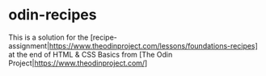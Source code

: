 # odin-recipes

This is a solution for the [recipe-assignment|https://www.theodinproject.com/lessons/foundations-recipes] at the end of HTML & CSS Basics from [The Odin Project|https://www.theodinproject.com/]